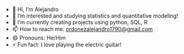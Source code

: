 - 👋 Hi, I’m Alejandro
- 👀 I’m interested and studying statistics and quantitative modeling!
- 🌱 I’m currently creating projects using python, SQL, R
- 📫 How to reach me: ordonezalejandro1790@gmail.com
- 😄 Pronouns: He/Him
- ⚡ Fun fact: I love playing the electric guitar!

<!---
ajordonez/ajordonez is a ✨ special ✨ repository because its `README.md` (this file) appears on your GitHub profile.
You can click the Preview link to take a look at your changes.
--->
